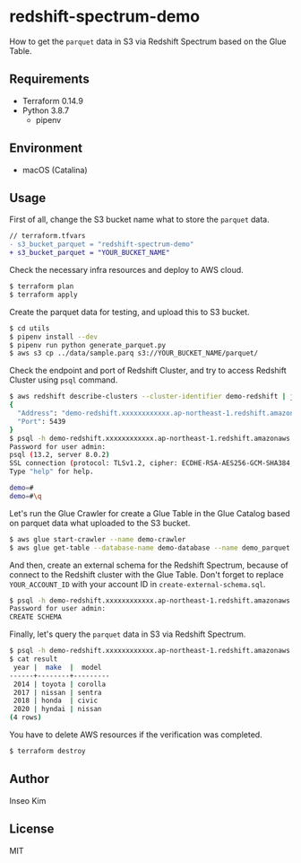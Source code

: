 # redshift-spectrum-demo

How to get the `parquet` data in S3 via Redshift Spectrum based on the Glue Table.

## Requirements

- Terraform 0.14.9
- Python 3.8.7
  - pipenv

## Environment

- macOS (Catalina)

## Usage

First of all, change the S3 bucket name what to store the `parquet` data.

```diff
// terraform.tfvars
- s3_bucket_parquet = "redshift-spectrum-demo"
+ s3_bucket_parquet = "YOUR_BUCKET_NAME"
```

Check the necessary infra resources and deploy to AWS cloud.

```sh
$ terraform plan
$ terraform apply
```

Create the parquet data for testing, and upload this to S3 bucket.

```sh
$ cd utils
$ pipenv install --dev
$ pipenv run python generate_parquet.py
$ aws s3 cp ../data/sample.parq s3://YOUR_BUCKET_NAME/parquet/
```

Check the endpoint and port of Redshift Cluster, and try to access Redshift Cluster using `psql` command.

```sh
$ aws redshift describe-clusters --cluster-identifier demo-redshift | jq '.Clusters[].Endpoint'
{
  "Address": "demo-redshift.xxxxxxxxxxxx.ap-northeast-1.redshift.amazonaws.com",
  "Port": 5439
}
$ psql -h demo-redshift.xxxxxxxxxxxx.ap-northeast-1.redshift.amazonaws.com -p 5439 -U admin -d demo
Password for user admin:
psql (13.2, server 8.0.2)
SSL connection (protocol: TLSv1.2, cipher: ECDHE-RSA-AES256-GCM-SHA384, bits: 256, compression: off)
Type "help" for help.

demo=#
demo=#\q
```

Let's run the Glue Crawler for create a Glue Table in the Glue Catalog based on parquet data what uploaded to the S3 bucket.

```sh
$ aws glue start-crawler --name demo-crawler
$ aws glue get-table --database-name demo-database --name demo_parquet
```

And then, create an external schema for the Redshift Spectrum, because of connect to the Redshift cluster with the Glue Table. Don't forget to replace `YOUR_ACCOUNT_ID` with your account ID in `create-external-schema.sql`.

```sh
$ psql -h demo-redshift.xxxxxxxxxxxx.ap-northeast-1.redshift.amazonaws.com -p 5439 -U admin -d demo < sql/create-external-schema.sql
Password for user admin:
CREATE SCHEMA
```

Finally, let's query the `parquet` data in S3 via Redshift Spectrum.

```sh
$ psql -h demo-redshift.xxxxxxxxxxxx.ap-northeast-1.redshift.amazonaws.com -p 5439 -U admin -d demo < sql/get-parquet.sql > result
$ cat result
 year |  make  |  model
------+--------+---------
 2014 | toyota | corolla
 2017 | nissan | sentra
 2018 | honda  | civic
 2020 | hyndai | nissan
(4 rows)
```

You have to delete AWS resources if the verification was completed.

```sh
$ terraform destroy
```

## Author

Inseo Kim

## License

MIT
